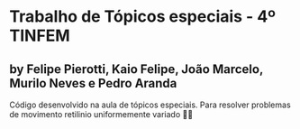 # Trabalho de Tópicos especiais - 4º TINFEM
## by Felipe Pierotti, Kaio Felipe, João Marcelo, Murilo Neves e Pedro Aranda
Código desenvolvido na aula de tópicos especiais. Para resolver problemas de movimento retilinio uniformemente variado 👕👖
